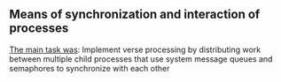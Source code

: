 ## Means of synchronization and interaction of processes
[The main task was](lab9.cpp): Implement verse processing by distributing work between multiple child processes that use system message queues and semaphores to synchronize with each other